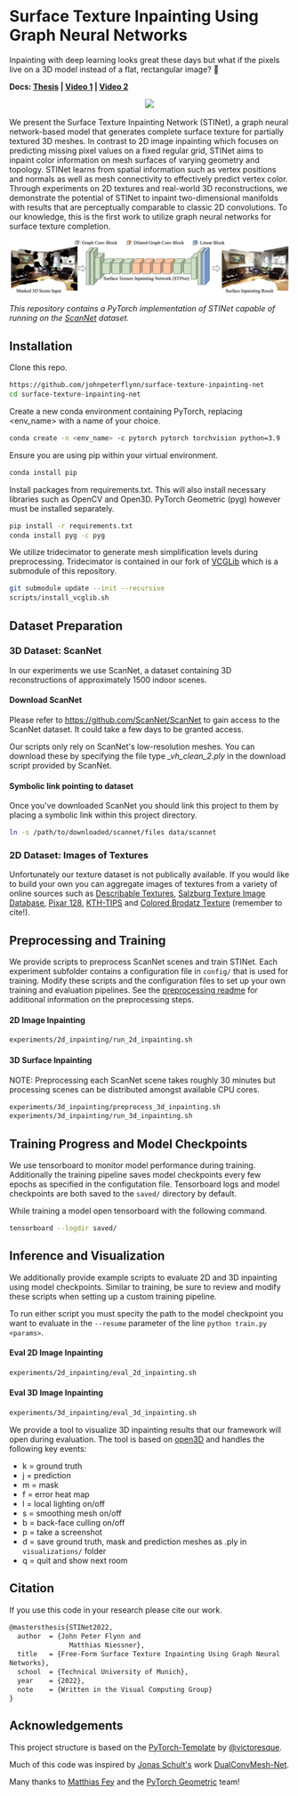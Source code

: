 # Surface Texture Inpainting Using Graph Neural Networks
Inpainting with deep learning looks great these days but what if the pixels live on a 3D model instead of a flat, rectangular image? :thinking:

**Docs: [Thesis](docs/flynn_thesis_final.pdf) | [Video 1](https://youtu.be/xjIRtMGdiQU) | [Video 2](https://youtu.be/BTlt3wAWSb0)**


<p align="center">
<img src='docs/images/output640_lan.gif'>
</p>

We present the Surface Texture Inpainting Network (STINet), a graph neural network-based model that generates complete surface texture for partially textured 3D meshes. In contrast to 2D image inpainting which focuses on predicting missing pixel values on a fixed regular grid, STINet aims to inpaint color information on mesh surfaces of varying geometry and topology. STINet learns from spatial information such as vertex positions and normals as well as mesh connectivity to effectively predict vertex color. Through experiments on 2D textures and real-world 3D reconstructions, we demonstrate the potential of STINet to inpaint two-dimensional manifolds with results that are perceptually comparable to classic 2D convolutions. To our knowledge, this is the first work to utilize graph neural networks for surface texture completion.

<p align="center">
<img src='docs/images/networksmall.png'>
</p>

_This repository contains a PyTorch implementation of STINet capable of running on the [ScanNet](https://github.com/ScanNet/ScanNet) dataset._

## Installation

Clone this repo.
```bash
https://github.com/johnpeterflynn/surface-texture-inpainting-net
cd surface-texture-inpainting-net
```

Create a new conda environment containing PyTorch, replacing <env_name> with a name of your choice. 
```bash
conda create -n <env_name> -c pytorch pytorch torchvision python=3.9
```

Ensure you are using pip within your virtual environment.
```bash
conda install pip
```

Install packages from requirements.txt. This will also install necessary libraries such as OpenCV and Open3D. PyTorch Geometric (pyg) however must be installed separately. 

```bash
pip install -r requirements.txt
conda install pyg -c pyg
```

We utilize tridecimator to generate mesh simplification levels during preprocessing. Tridecimator is contained in our fork of [VCGLib](https://github.com/cnr-isti-vclab/vcglib) which is a submodule of this repository.


```bash
git submodule update --init --recursive
scripts/install_vcglib.sh
```

## Dataset Preparation

### 3D Dataset: ScanNet

In our experiments we use ScanNet, a dataset containing 3D reconstructions of approximately 1500 indoor scenes.

#### Download ScanNet

Please refer to https://github.com/ScanNet/ScanNet to gain access to the ScanNet dataset. It could take a few days to be granted access.

Our scripts only rely on ScanNet's low-resolution meshes. You can download these by specifying the file type _\_vh_clean_2.ply_ in the download script provided by ScanNet.

#### Symbolic link pointing to dataset

Once you've downloaded ScanNet you should link this project to them by placing a symbolic link within this project directory.

```bash
ln -s /path/to/downloaded/scannet/files data/scannet
```

### 2D Dataset: Images of Textures

Unfortunately our texture dataset is not publically available. If you would like to build your own you can aggregate images of textures from a variety of online sources such as [Describable Textures](https://www.robots.ox.ac.uk/~vgg/data/dtd/), [Salzburg Texture Image Database](https://wavelab.at/sources/STex/), [Pixar 128](https://renderman.pixar.com/pixar-one-twenty-eight), [KTH-TIPS](https://www.csc.kth.se/cvap/databases/kth-tips/credits.html) and [Colored Brodatz Texture](https://multibandtexture.recherche.usherbrooke.ca/colored%20_brodatz.html) (remember to cite!).

## Preprocessing and Training

We provide scripts to preprocess ScanNet scenes and train STINet. Each experiment subfolder contains a configuration file in `config/` that is used for training. Modify these scripts and the configuration files to set up your own training and evaluation pipelines. See the [preprocessing readme](preprocessing/README.md) for additional information on the preprocessing steps.

#### 2D Image Inpainting

```bash
experiments/2d_inpainting/run_2d_inpainting.sh
```

#### 3D Surface Inpainting

NOTE: Preprocessing each ScanNet scene takes roughly 30 minutes but processing scenes can be distributed amongst available CPU cores.

```bash
experiments/3d_inpainting/preprocess_3d_inpainting.sh
experiments/3d_inpainting/run_3d_inpainting.sh
```

## Training Progress and Model Checkpoints

We use tensorboard to monitor model performance during training. Additionally the training pipeline saves model checkpoints every few epochs as specified in the configutation file. Tensorboard logs and model checkpoints are both saved to the `saved/` directory by default.

While training a model open tensorboard with the following command.
```bash
tensorboard --logdir saved/
```

## Inference and Visualization

We additionally provide example scripts to evaluate 2D and 3D inpainting using model checkpoints. Similar to training, be sure to review and modify these scripts when setting up a custom training pipeline.

To run either script you must specity the path to the model checkpoint you want to evaluate in the `--resume` parameter of the line `python train.py <params>`.

#### Eval 2D Image Inpainting

```bash
experiments/2d_inpainting/eval_2d_inpainting.sh
```

#### Eval 3D Image Inpainting

```bash
experiments/3d_inpainting/eval_3d_inpainting.sh
```

We provide a tool to visualize 3D inpainting results that our framework will open during evaluation. The tool is based on [open3D](http://www.open3d.org/) and handles the following key events:
* k = ground truth
* j = prediction
* m = mask
* f = error heat map
* l = local lighting on/off
* s = smoothing mesh on/off
* b = back-face culling on/off
* p = take a screenshot
* d = save ground truth, mask and prediction meshes as .ply in `visualizations/` folder
* q = quit and show next room

## Citation

If you use this code in your research please cite our work.

```
@mastersthesis{STINet2022,
  author  = {John Peter Flynn and
               Matthias Niessner},
  title   = {Free-Form Surface Texture Inpainting Using Graph Neural Networks},
  school  = {Technical University of Munich},
  year    = {2022},
  note    = {Written in the Visual Computing Group}
}
```

## Acknowledgements

This project structure is based on the [PyTorch-Template](https://github.com/victoresque/pytorch-template) by [@victoresque](https://github.com/victoresque).

Much of this code was inspired by [Jonas Schult's](https://github.com/JonasSchult) work [DualConvMesh-Net](https://github.com/VisualComputingInstitute/dcm-net).

Many thanks to [Matthias Fey](https://github.com/rusty1s) and the [PyTorch Geometric](https://pytorch-geometric.readthedocs.io/en/latest/) team!
